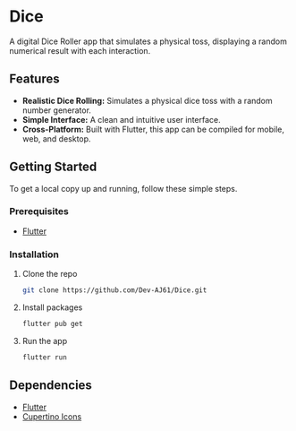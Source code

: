 # Dice

A digital Dice Roller app that simulates a physical toss, displaying a random numerical result with each interaction.

## Features

*   **Realistic Dice Rolling:** Simulates a physical dice toss with a random number generator.
*   **Simple Interface:** A clean and intuitive user interface.
*   **Cross-Platform:** Built with Flutter, this app can be compiled for mobile, web, and desktop.

## Getting Started

To get a local copy up and running, follow these simple steps.

### Prerequisites

*   [Flutter](https://flutter.dev/docs/get-started/install)

### Installation

1.  Clone the repo
    ```sh
    git clone https://github.com/Dev-AJ61/Dice.git
    ```
2.  Install packages
    ```sh
    flutter pub get
    ```
3.  Run the app
    ```sh
    flutter run
    ```

## Dependencies

*   [Flutter](https://flutter.dev/)
*   [Cupertino Icons](https://pub.dev/packages/cupertino_icons)
